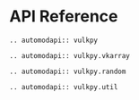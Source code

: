 # API Reference

```{eval-rst}
.. automodapi:: vulkpy

.. automodapi:: vulkpy.vkarray

.. automodapi:: vulkpy.random

.. automodapi:: vulkpy.util
```

